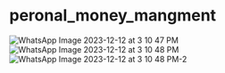 # peronal_money_mangment
![WhatsApp Image 2023-12-12 at 3 10 47 PM](https://github.com/arjun2020-py/Personal_Money_Management_App/assets/69357545/bf0d8065-f716-4419-bfee-2c1292663a47)
![WhatsApp Image 2023-12-12 at 3 10 48 PM](https://github.com/arjun2020-py/Personal_Money_Management_App/assets/69357545/500b1213-f933-4614-89f5-476e3e738f86)
![WhatsApp Image 2023-12-12 at 3 10 48 PM-2](https://github.com/arjun2020-py/Personal_Money_Management_App/assets/69357545/a32606c5-de02-41df-b540-f1c3d9921cab)

